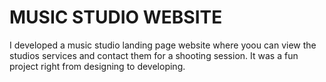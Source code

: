 # MUSIC STUDIO WEBSITE
I developed a music studio landing page website where yoou can view the studios services and contact them for a shooting session. It was a fun project right from designing to developing.